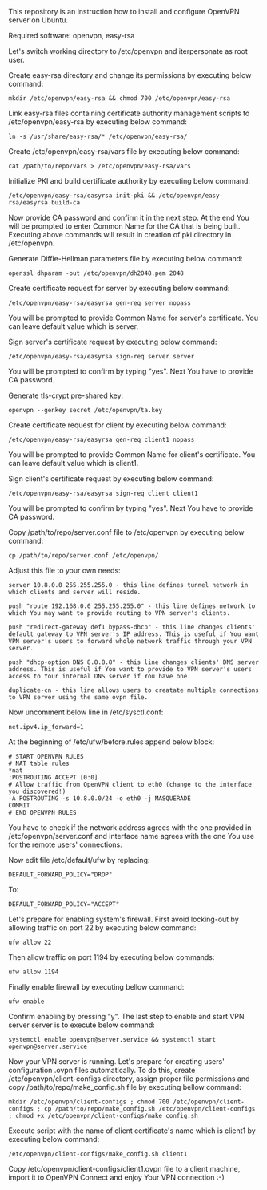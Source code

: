 This repository is an instruction how to install and configure OpenVPN server on Ubuntu.

Required software: openvpn, easy-rsa

Let's switch working directory to /etc/openvpn and iterpersonate as root user.

Create easy-rsa directory and change its permissions by executing below command:
```
mkdir /etc/openvpn/easy-rsa && chmod 700 /etc/openvpn/easy-rsa
```
Link easy-rsa files containing certificate authority management scripts to /etc/openvpn/easy-rsa by executing below command:
```
ln -s /usr/share/easy-rsa/* /etc/openvpn/easy-rsa/
```
Create /etc/openvpn/easy-rsa/vars file by executing below command:
```
cat /path/to/repo/vars > /etc/openvpn/easy-rsa/vars
```
Initialize PKI and build certificate authority by executing below command:
```
/etc/openvpn/easy-rsa/easyrsa init-pki && /etc/openvpn/easy-rsa/easyrsa build-ca
```
Now provide CA password and confirm it in the next step. At the end You will be prompted to enter Common Name for the CA that is being built. Executing above commands will result in creation of pki directory in /etc/openvpn.

Generate Diffie-Hellman parameters file by executing below command:
```
openssl dhparam -out /etc/openvpn/dh2048.pem 2048
```
Create certificate request for server by executing below command:
```
/etc/openvpn/easy-rsa/easyrsa gen-req server nopass
```
You will be prompted to provide Common Name for server's certificate. You can leave default value which is server.

Sign server's certificate request by executing below command:
```
/etc/openvpn/easy-rsa/easyrsa sign-req server server
```
You will be prompted to confirm by typing "yes". Next You have to provide CA password.

Generate tls-crypt pre-shared key:
```
openvpn --genkey secret /etc/openvpn/ta.key
```
Create certificate request for client by executing below command:
```
/etc/openvpn/easy-rsa/easyrsa gen-req client1 nopass
```
You will be prompted to provide Common Name for client's certificate. You can leave default value which is client1.

Sign client's certificate request by executing below command:
```
/etc/openvpn/easy-rsa/easyrsa sign-req client client1
```
You will be prompted to confirm by typing "yes". Next You have to provide CA password.

Copy /path/to/repo/server.conf file to /etc/openvpn by executing below command:
```
cp /path/to/repo/server.conf /etc/openvpn/
```
Adjust this file to your own needs:
```
server 10.8.0.0 255.255.255.0 - this line defines tunnel network in which clients and server will reside.
```
```
push "route 192.168.0.0 255.255.255.0" - this line defines network to which You may want to provide routing to VPN server's clients.
```
```
push "redirect-gateway def1 bypass-dhcp" - this line changes clients' default gateway to VPN server's IP address. This is useful if You want VPN server's users to forward whole network traffic through your VPN server.
```
```
push "dhcp-option DNS 8.8.8.8" - this line changes clients' DNS server address. This is useful if You want to provide to VPN server's users access to Your internal DNS server if You have one.
```
```
duplicate-cn - this line allows users to creatate multiple connections to VPN server using the same ovpn file.
```
Now uncomment below line in /etc/sysctl.conf:
```
net.ipv4.ip_forward=1
```
At the beginning of /etc/ufw/before.rules append below block:
```
# START OPENVPN RULES
# NAT table rules
*nat
:POSTROUTING ACCEPT [0:0]
# Allow traffic from OpenVPN client to eth0 (change to the interface you discovered!)
-A POSTROUTING -s 10.8.0.0/24 -o eth0 -j MASQUERADE
COMMIT
# END OPENVPN RULES
```
You have to check if the network address agrees with the one provided in /etc/openvpn/server.conf and interface name agrees with the one You use for the remote users' connections.

Now edit file /etc/default/ufw by replacing:
```
DEFAULT_FORWARD_POLICY="DROP"
```
To:
```
DEFAULT_FORWARD_POLICY="ACCEPT"
```
Let's prepare for enabling system's firewall. First avoid locking-out by allowing traffic on port 22 by executing below command:
```
ufw allow 22
```
Then allow traffic on port 1194 by executing below commands:
```
ufw allow 1194
```
Finally enable firewall by executing bellow command:
```
ufw enable
```
Confirm enabling by pressing "y".
The last step to enable and start VPN server server is to execute below command:
```
systemctl enable openvpn@server.service && systemctl start openvpn@server.service
```
Now your VPN server is running. Let's prepare for creating users' configuration .ovpn files automatically. To do this, create /etc/openvpn/client-configs directory, assign proper file permissions and copy /path/to/repo/make_config.sh file by executing bellow command:
```
mkdir /etc/openvpn/client-configs ; chmod 700 /etc/openvpn/client-configs ; cp /path/to/repo/make_config.sh /etc/openvpn/client-configs ; chmod +x /etc/openvpn/client-configs/make_config.sh
```
Execute script with the name of client certificate's name which is client1 by executing below command:
```
/etc/openvpn/client-configs/make_config.sh client1
```
Copy /etc/openvpn/client-configs/client1.ovpn file to a client machine, import it to OpenVPN Connect and enjoy Your VPN connection :-)